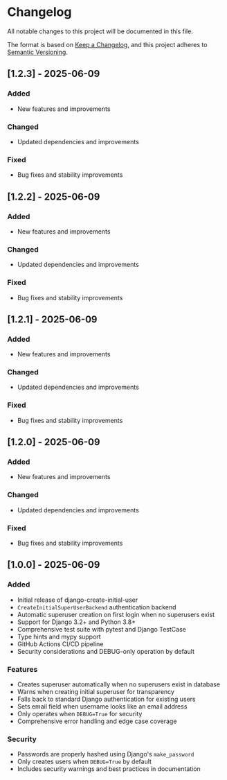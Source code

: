 # Changelog

All notable changes to this project will be documented in this file.

The format is based on [Keep a Changelog](https://keepachangelog.com/en/1.0.0/),
and this project adheres to [Semantic Versioning](https://semver.org/spec/v2.0.0.html).

## [1.2.3] - 2025-06-09

### Added
- New features and improvements

### Changed
- Updated dependencies and improvements

### Fixed
- Bug fixes and stability improvements

## [1.2.2] - 2025-06-09

### Added
- New features and improvements

### Changed
- Updated dependencies and improvements

### Fixed
- Bug fixes and stability improvements

## [1.2.1] - 2025-06-09

### Added
- New features and improvements

### Changed
- Updated dependencies and improvements

### Fixed
- Bug fixes and stability improvements

## [1.2.0] - 2025-06-09

### Added
- New features and improvements

### Changed
- Updated dependencies and improvements

### Fixed
- Bug fixes and stability improvements

## [1.0.0] - 2025-06-09

### Added
- Initial release of django-create-initial-user
- `CreateInitialSuperUserBackend` authentication backend
- Automatic superuser creation on first login when no superusers exist
- Support for Django 3.2+ and Python 3.8+
- Comprehensive test suite with pytest and Django TestCase
- Type hints and mypy support
- GitHub Actions CI/CD pipeline
- Security considerations and DEBUG-only operation by default

### Features
- Creates superuser automatically when no superusers exist in database
- Warns when creating initial superuser for transparency
- Falls back to standard Django authentication for existing users
- Sets email field when username looks like an email address
- Only operates when `DEBUG=True` for security
- Comprehensive error handling and edge case coverage

### Security
- Passwords are properly hashed using Django's `make_password`
- Only creates users when `DEBUG=True` by default
- Includes security warnings and best practices in documentation
